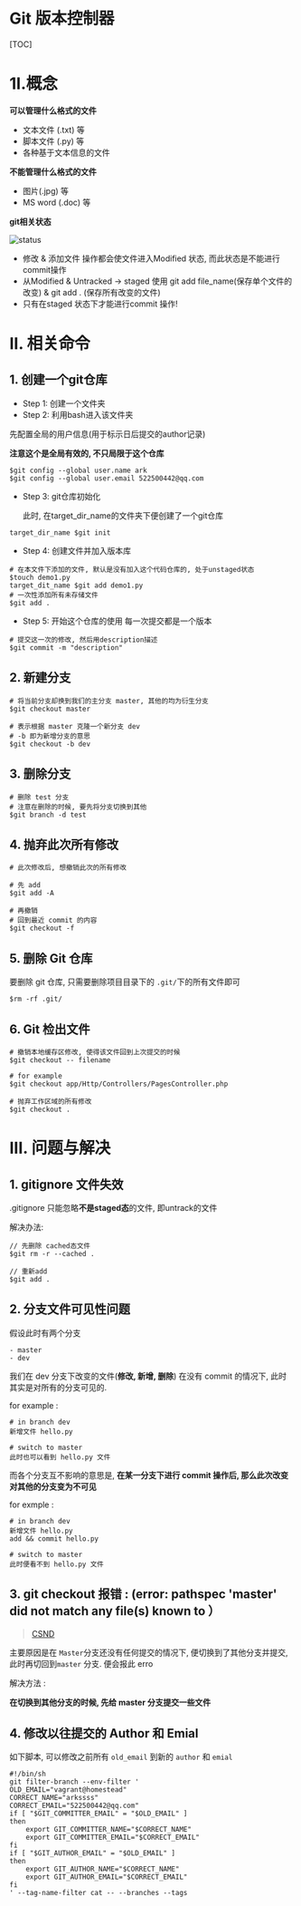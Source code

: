 # Git 版本控制器
[TOC]

# 1I.概念

**可以管理什么格式的文件**

* 文本文件 (.txt) 等
* 脚本文件 (.py) 等
* 各种基于文本信息的文件



**不能管理什么格式的文件**

* 图片(.jpg) 等
* MS word (.doc) 等



**git相关状态**

![status](/Users/ark/%E6%96%87%E6%A1%A3%E7%AC%94%E8%AE%B0/%E5%90%8E%E7%AB%AF%E6%8A%80%E6%9C%AF%E6%96%87%E6%A1%A3%E7%AC%94%E8%AE%B0/Git/status.png)

- 修改 & 添加文件 操作都会使文件进入Modified 状态, 而此状态是不能进行commit操作
- 从Modified & Untracked -> staged 使用 git add file_name(保存单个文件的改变) & git add . (保存所有改变的文件)
- 只有在staged 状态下才能进行commit 操作!



# II. 相关命令



## 1. 创建一个git仓库

* Step 1: 创建一个文件夹
* Step 2: 利用bash进入该文件夹

先配置全局的用户信息(用于标示日后提交的author记录)

**注意这个是全局有效的, 不只局限于这个仓库**

~~~shell
$git config --global user.name ark
$git config --global user.email 522500442@qq.com
~~~

* Step 3: git仓库初始化

  此时, 在target_dir_name的文件夹下便创建了一个git仓库

~~~shell
target_dir_name $git init
~~~

* Step 4: 创建文件并加入版本库

~~~shell
# 在本文件下添加的文件, 默认是没有加入这个代码仓库的, 处于unstaged状态
$touch demo1.py
target_dit_name $git add demo1.py
# 一次性添加所有未存储文件
$git add .
~~~

* Step 5: 开始这个仓库的使用 每一次提交都是一个版本

~~~shell
# 提交这一次的修改, 然后用description描述
$git commit -m "description"
~~~



## 2. 新建分支

~~~shell
# 将当前分支却换到我们的主分支 master, 其他的均为衍生分支
$git checkout master

# 表示根据 master 克隆一个新分支 dev
# -b 即为新增分支的意思
$git checkout -b dev
~~~



## 3. 删除分支

~~~shell
# 删除 test 分支
# 注意在删除的时候, 要先将分支切换到其他
$git branch -d test
~~~



## 4. 抛弃此次所有修改

~~~shell
# 此次修改后, 想撤销此次的所有修改

# 先 add
$git add -A

# 再撤销
# 回到最近 commit 的内容
$git checkout -f
~~~



## 5. 删除 Git 仓库

要删除 git 仓库, 只需要删除项目目录下的 `.git/`下的所有文件即可

~~~shell
$rm -rf .git/
~~~



## 6. Git 检出文件

~~~shell
# 撤销本地缓存区修改, 使得该文件回到上次提交的时候
$git checkout -- filename

# for example
$git checkout app/Http/Controllers/PagesController.php

# 抛弃工作区域的所有修改
$git checkout . 
~~~










# III. 问题与解决
## 1. gitignore 文件失效

.gitignore 只能忽略**不是staged态**的文件, 即untrack的文件

解决办法:

~~~shell
// 先删除 cached态文件
$git rm -r --cached .

// 重新add
$git add .
~~~



## 2. 分支文件可见性问题

假设此时有两个分支

~~~
- master
- dev
~~~

我们在 dev 分支下改变的文件(**修改, 新增, 删除**) 在没有 commit 的情况下, 此时其实是对所有的分支可见的.

for example  :

~~~
# in branch dev
新增文件 hello.py

# switch to master 
此时也可以看到 hello.py 文件
~~~

而各个分支互不影响的意思是, **在某一分支下进行 commit 操作后, 那么此次改变对其他的分支变为不可见**

for exmple :

~~~
# in branch dev
新增文件 hello.py
add && commit hello.py

# switch to master
此时便看不到 hello.py 文件
~~~



## 3. git checkout 报错 : (error: pathspec 'master' did not match any file(s) known to ）

> [CSND](http://www.itboth.com/d/NjMvYz/error-git-file)

主要原因是在 `Master`分支还没有任何提交的情况下, 便切换到了其他分支并提交, 此时再切回到`master` 分支. 便会报此 erro

解决方法 :

**在切换到其他分支的时候, 先给 master 分支提交一些文件**



## 4. 修改以往提交的 Author 和 Emial

如下脚本, 可以修改之前所有 `old_email` 到新的 `author` 和 `emial`

~~~shell
#!/bin/sh
git filter-branch --env-filter '
OLD_EMAIL="vagrant@homestead"
CORRECT_NAME="arkssss"
CORRECT_EMAIL="522500442@qq.com"
if [ "$GIT_COMMITTER_EMAIL" = "$OLD_EMAIL" ]
then
    export GIT_COMMITTER_NAME="$CORRECT_NAME"
    export GIT_COMMITTER_EMAIL="$CORRECT_EMAIL"
fi
if [ "$GIT_AUTHOR_EMAIL" = "$OLD_EMAIL" ]
then
    export GIT_AUTHOR_NAME="$CORRECT_NAME"
    export GIT_AUTHOR_EMAIL="$CORRECT_EMAIL"
fi
' --tag-name-filter cat -- --branches --tags
~~~

























